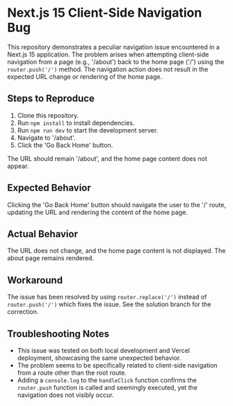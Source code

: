 # Next.js 15 Client-Side Navigation Bug

This repository demonstrates a peculiar navigation issue encountered in a Next.js 15 application.  The problem arises when attempting client-side navigation from a page (e.g., '/about') back to the home page ('/') using the `router.push('/')` method.  The navigation action does not result in the expected URL change or rendering of the home page.

## Steps to Reproduce

1. Clone this repository.
2. Run `npm install` to install dependencies.
3. Run `npm run dev` to start the development server.
4. Navigate to '/about'.
5. Click the 'Go Back Home' button.

The URL should remain '/about', and the home page content does not appear.

## Expected Behavior

Clicking the 'Go Back Home' button should navigate the user to the '/' route, updating the URL and rendering the content of the home page.

## Actual Behavior

The URL does not change, and the home page content is not displayed.  The about page remains rendered.

## Workaround

The issue has been resolved by using `router.replace('/')` instead of `router.push('/')` which fixes the issue.  See the solution branch for the correction. 

## Troubleshooting Notes

* This issue was tested on both local development and Vercel deployment, showcasing the same unexpected behavior.
* The problem seems to be specifically related to client-side navigation from a route other than the root route. 
* Adding a `console.log` to the `handleClick` function confirms the `router.push` function is called and seemingly executed, yet the navigation does not visibly occur. 